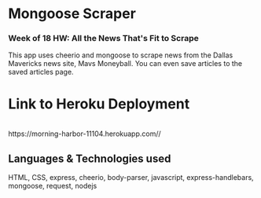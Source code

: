 <h1>Mongoose Scraper</h1>
<h3>Week of 18 HW: All the News That's Fit to Scrape </h3>
<p> This app uses cheerio and mongoose to scrape news from the Dallas Mavericks news site, Mavs Moneyball. 
You can even save articles to the saved articles page.</p>
<p> <h1> Link to Heroku Deployment</h1>
<br>https://morning-harbor-11104.herokuapp.com//<br></p>
<h2>Languages & Technologies used</h2>
HTML, CSS, express, cheerio, body-parser, javascript, express-handlebars, mongoose, request, nodejs

